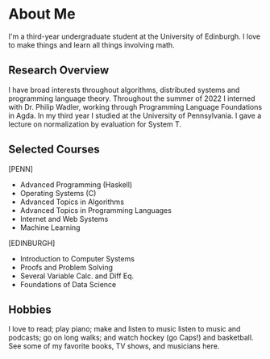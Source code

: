 
# About Me

I'm a third-year undergraduate student at the University of Edinburgh. I love to make things and learn all things involving math.

## Research Overview

I have broad interests throughout algorithms, distributed systems and programming language theory. Throughout the summer of 2022 I interned with Dr. Philip Wadler, working through Programming Language Foundations in Agda. In my third year I studied at the University of Pennsylvania. I gave a lecture on normalization by evaluation for System T.

## Selected Courses

[PENN]

- Advanced Programming (Haskell)
- Operating Systems (C)
- Advanced Topics in Algorithms
- Advanced Topics in Programming Languages
- Internet and Web Systems
- Machine Learning

[EDINBURGH]

- Introduction to Computer Systems
- Proofs and Problem Solving
- Several Variable Calc. and Diff Eq.
- Foundations of Data Science

## Hobbies

I love to read; play piano; make and listen to music listen to music and podcasts; go on long walks; and watch hockey (go Caps!) and basketball. See some of my favorite books, TV shows, and musicians here.
